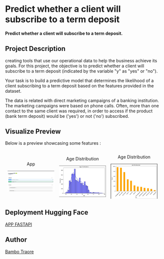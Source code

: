 ﻿# Predict whether a client will subscribe to a term deposit

#### Predict whether a client will subscribe to a term deposit. 

## Project Description
creating tools that use our operational data to help the business achieve its goals.
For this project, the objective is to predict whether a client will subscribe to a term deposit (indicated by the variable "y" as "yes" or "no").

Your task is to build a predictive model that determines the likelihood of a client subscribing to a term deposit based on the features provided in the dataset.

The data is related with direct marketing campaigns of a banking institution. The marketing campaigns were based on phone calls. Often, more than one contact to the same client was required, in order to access if the product (bank term deposit) would be ('yes') or not ('no') subscribed.


## Visualize Preview

Below is a preview showcasing some features :

<div style="display: flex; align-items: center;">
    <div style="flex: 33.33%; text-align: center;">
        <p>App</p>
             <img src="https://raw.githubusercontent.com/bambadij/Predictive_compains_phone_banking/refs/heads/main/fastapi.JPG" alt="Middle" width="90%"/>
    </div>
    <div style="flex: 33.33%; text-align: center;">
        <p>Age Distribution</p>
             <img src="https://raw.githubusercontent.com/bambadij/Predictive_compains_phone_banking/refs/heads/main/Capture.JPG" alt="Top" width="90%"/>
        </div>
    <div style="flex: 33.33%; text-align: center;">
        <p>Age Distribution</p>
        <img src="https://raw.githubusercontent.com/bambadij/Predictive_compains_phone_banking/refs/heads/main/AGE.JPG" alt="Middle" width="90%"/>
        </div>


</div>

## Deployment Hugging Face 
[APP FASTAPI](https://bambadij-summaryt5.hf.space/docs#/default/generate_text_generate__post)
  

## Author
[Bambo Traore](https://www.linkedin.com/in/traore-bamba/)
